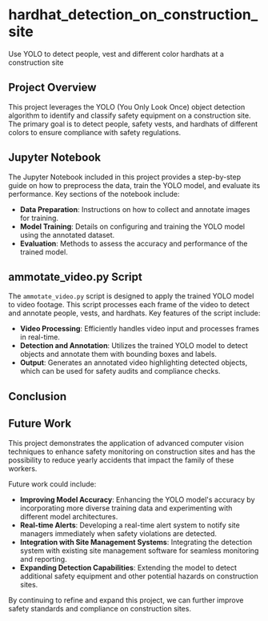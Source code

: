 # hardhat_detection_on_construction_site

Use YOLO to detect people, vest and different color hardhats at a construction site

## Project Overview

This project leverages the YOLO (You Only Look Once) object detection algorithm to identify and classify safety equipment on a construction site. The primary goal is to detect people, safety vests, and hardhats of different colors to ensure compliance with safety regulations.

## Jupyter Notebook

The Jupyter Notebook included in this project provides a step-by-step guide on how to preprocess the data, train the YOLO model, and evaluate its performance. Key sections of the notebook include:

- **Data Preparation**: Instructions on how to collect and annotate images for training.
- **Model Training**: Details on configuring and training the YOLO model using the annotated dataset.
- **Evaluation**: Methods to assess the accuracy and performance of the trained model.

## ammotate_video.py Script

The `ammotate_video.py` script is designed to apply the trained YOLO model to video footage. This script processes each frame of the video to detect and annotate people, vests, and hardhats. Key features of the script include:

- **Video Processing**: Efficiently handles video input and processes frames in real-time.
- **Detection and Annotation**: Utilizes the trained YOLO model to detect objects and annotate them with bounding boxes and labels.
- **Output**: Generates an annotated video highlighting detected objects, which can be used for safety audits and compliance checks.

## Conclusion

## Future Work

This project demonstrates the application of advanced computer vision techniques to enhance safety monitoring on construction sites and has the possibility to reduce yearly accidents that impact the family of these workers.

Future work could include:

- **Improving Model Accuracy**: Enhancing the YOLO model's accuracy by incorporating more diverse training data and experimenting with different model architectures.
- **Real-time Alerts**: Developing a real-time alert system to notify site managers immediately when safety violations are detected.
- **Integration with Site Management Systems**: Integrating the detection system with existing site management software for seamless monitoring and reporting.
- **Expanding Detection Capabilities**: Extending the model to detect additional safety equipment and other potential hazards on construction sites.

By continuing to refine and expand this project, we can further improve safety standards and compliance on construction sites.
